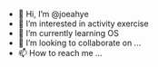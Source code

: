 - 👋 Hi, I’m @joeahye
- 👀 I’m interested in activity exercise
- 🌱 I’m currently learning OS
- 💞️ I’m looking to collaborate on ...
- 📫 How to reach me ...

<!---
joeahye/joeahye is a ✨ special ✨ repository because its `README.md` (this file) appears on your GitHub profile.
You can click the Preview link to take a look at your changes.
--->
